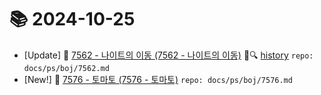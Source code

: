 # 📚 2024-10-25
- [Update] 📙 [7562 - 나이트의 이동 (7562 - 나이트의 이동)](https://til.qriosity.dev/featured/ps/boj/7562) 📃🔍 [history](https://github.com/Queue-ri/TIL/commits/main/docs/ps/boj/7562.md?since=2024-10-25T00:00:00Z&until=2024-10-25T23:59:59Z) `repo: docs/ps/boj/7562.md`
- [New!] 📗 [7576 - 토마토 (7576 - 토마토)](https://til.qriosity.dev/featured/ps/boj/7576) `repo: docs/ps/boj/7576.md`
